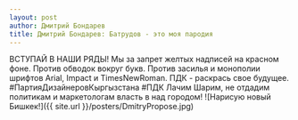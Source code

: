 ```yaml
---
layout: post
author: Дмитрий Бондарев
title: Дмитрий Бондарев: Батрудов - это моя пародия
---
```

ВСТУПАЙ В НАШИ РЯДЫ! 
Мы за запрет желтых надписей на красном фоне. 
Против обводок вокруг букв.
Против засилья и монополии шрифтов Arial, Impact и TimesNewRoman.
ПДК - раскрась свое будущее.
\#ПартияДизайнеровКыргызстана
\#ПДК
Лачим Шарим, не отдадим политикам и маркетологам власть в над городом!
![Нарисую новый Бишкек!]({{ site.url }}/posters/DmitryPropose.jpg)